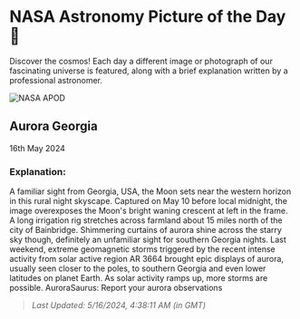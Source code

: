 
  # NASA Astronomy Picture of the Day 🌌

  Discover the cosmos! Each day a different image or photograph of our fascinating universe is featured, along with a brief explanation written by a professional astronomer.

![NASA APOD](https://apod.nasa.gov/apod/image/2405/WrightDobbs_Georgia_Aurora_2.jpg)

## Aurora Georgia

16th May 2024

### Explanation: 

A familiar sight from Georgia, USA, the Moon sets near the western horizon in this rural night skyscape. Captured on May 10 before local midnight, the image overexposes the Moon's bright waning crescent at left in the frame. A long irrigation rig stretches across farmland about 15 miles north of the city of Bainbridge. Shimmering curtains of aurora shine across the starry sky though, definitely an unfamiliar sight for southern Georgia nights. Last weekend, extreme geomagnetic storms triggered by the recent intense activity from solar active region AR 3664 brought epic displays of aurora, usually seen closer to the poles, to southern Georgia and even lower latitudes on planet Earth. As solar activity ramps up, more storms are possible.   AuroraSaurus: Report your aurora observations

> _Last Updated: 5/16/2024, 4:38:11 AM (in GMT)_
